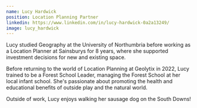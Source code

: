 ```yaml
---
name: Lucy Hardwick
position: Location Planning Partner
linkedin: https://www.linkedin.com/in/lucy-hardwick-0a2a13249/
image: lucy_hardwick
---
```


Lucy studied Geography at the University of Northumbria before working as a Location Planner at Sainsburys for 8 years, where she supported investment decisions for new and existing space.
 
Before returning to the world of Location Planning at Geolytix in 2022, Lucy trained to be a Forest School Leader, managing the Forest School at her local infant school. She's passionate about promoting the health and educational benefits of outside play and the natural world.
 
Outside of work, Lucy enjoys walking her sausage dog on the South Downs!

